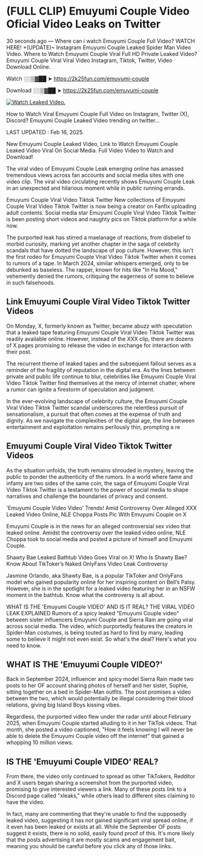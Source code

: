 # (FULL CLIP) Emuyumi Couple Video Oficial Video Leaks on Twitter

30 seconds ago — Where can i watch Emuyumi Couple Full Video? WATCH HERE! +(UPDATE)~ Instagram Emuyumi Couple Leaked Spider Man Video Video. Where to Watch Emuyumi Couple Viral Full HD Private Leaked Video? Emuyumi Couple Viral Viral Video Instagram, Tiktok, Twitter, Video Download Online.

Watch ░░▒▓██ ➤ https://2k25fun.com/emuyumi-couple

Download ░░▒▓██ ➤ https://2k25fun.com/emuyumi-couple

[![Watch Leaked Video.](https://miro.medium.com/v2/resize:fit:828/format:webp/1*cilzJN44JGOrTw9NJCrNHA.gif "Watch Leaked Video")](https://2k25fun.com/emuyumi-couple)

How to Watch Viral Emuyumi Couple Full Video on Instagram, Twitter (X), Discord? Emuyumi Couple Leaked Video trending on twitter...

LAST UPDATED : Feb 16, 2025.

New Emuyumi Couple Leaked Video, Link to Watch Emuyumi Couple Leaked Video Viral On Social Media. Full Video Video to Watch and Download!

The viral video of Emuyumi Couple Leak emerging online has amassed tremendous views across fan accounts and social media sites with one video clip. The viral video circulating recently shows Emuyumi Couple Leak in an unexpected and hilarious moment while in public running errands.

Emuyumi Couple Viral Video Tiktok Twitter New collections of Emuyumi Couple Viral Video Tiktok Twitter is now being a creator on Fanfix uploading adult contents. Social media star Emuyumi Couple Viral Video Tiktok Twitter is been posting short videos and naughty pics on Tiktok platform for a while now.

The purported leak has stirred a maelanage of reactions, from disbelief to morbid curiosity, marking yet another chapter in the saga of celebrity scandals that have dotted the landscape of pop culture. However, this isn't the first rodeo for Emuyumi Couple Viral Video Tiktok Twitter when it comes to rumors of a tape. In March 2024, similar whispers emerged, only to be debunked as baseless. The rapper, known for hits like "In Ha Mood," vehemently denied the rumors, critiquing the eagerness of some to believe in such falsehoods.

## Link Emuyumi Couple Viral Video Tiktok Twitter Videos

On Monday, X, formerly known as Twitter, became abuzz with speculation that a leaked tape featuring Emuyumi Couple Viral Video Tiktok Twitter was readily available online. However, instead of the XXX clip, there are dozens of X pages promising to release the video in exchange for interaction with their post.

The recurrent theme of leaked tapes and the subsequent fallout serves as a reminder of the fragility of reputation in the digital era. As the lines between private and public life continue to blur, celebrities like Emuyumi Couple Viral Video Tiktok Twitter find themselves at the mercy of internet chatter, where a rumor can ignite a firestorm of speculation and judgment.

In the ever-evolving landscape of celebrity culture, the Emuyumi Couple Viral Video Tiktok Twitter scandal underscores the relentless pursuit of sensationalism, a pursuit that often comes at the expense of truth and dignity. As we navigate the complexities of the digital age, the line between entertainment and exploitation remains perilously thin, prompting a re

##  Emuyumi Couple Viral Video Tiktok Twitter Videos

As the situation unfolds, the truth remains shrouded in mystery, leaving the public to ponder the authenticity of the rumors. In a world where fame and infamy are two sides of the same coin, the saga of Emuyumi Couple Viral Video Tiktok Twitter is a testament to the power of social media to shape narratives and challenge the boundaries of privacy and consent.

'Emuyumi Couple Video Video' Trends! Amid Controversy Over Alleged XXX Leaked Video Online, NLE Choppa Posts Pic With Emuyumi Couple on X

Emuyumi Couple is in the news for an alleged controversial sex video that leaked online. Amidst the controversy over the leaked video online, NLE Choppa took to social media and posted a picture of himself and Emuyumi Couple.

Shawty Bae Leaked Bathtub Video Goes Viral on X! Who Is Shawty Bae? Know About TikToker’s Naked OnlyFans Video Leak Controversy

Jasmine Orlando, aka Shawty Bae, is a popular TikToker and OnlyFans model who gained popularity online for her inspiring content on Bell’s Palsy. However, she is in the spotlight for a leaked video featuring her in an NSFW moment in the bathtub. Know what the controversy is all about.

WHAT IS THE 'Emuyumi Couple VIDEO' AND IS IT REAL? THE VIRAL VIDEO LEAK EXPLAINED Rumors of a spicy leaked "Emuyumi Couple video" between sister influencers Emuyumi Couple and Sierra Rain are going viral across social media. The video, which purportedly features the creators in Spider-Man costumes, is being touted as hard to find by many, leading some to believe it might not even exist. So what's the deal? Here's what you need to know.

## WHAT IS THE 'Emuyumi Couple VIDEO?'

Back in September 2024, influencer and spicy model Sierra Rain made two posts to her OF account sharing photos of herself and her sister, Sophie, sitting together on a bed in Spider-Man outfits. The post promises a video between the two, which would potentially be illegal considering their blood relations, giving big Island Boys kissing vibes.

Regardless, the purported video flew under the radar until about February 2025, when Emuyumi Couple started alluding to it in her TikTok videos. That month, she posted a video captioned, "How it feels knowing I will never be able to delete the Emuyumi Couple video off the internet" that gained a whopping 10 million views.

## IS THE 'Emuyumi Couple VIDEO' REAL?

From there, the video only continued to spread as other TikTokers, Redditor and X users began sharing a screenshot from the purported video, promising to give interested viewers a link. Many of these posts link to a Discord page called "xleaks," while others lead to different sites claiming to have the video.

In fact, many are commenting that they're unable to find the supposedly leaked video, suggesting it has not gained significant viral spread online, if it even has been leaked or exists at all. While the September OF posts suggest it exists, there is no solid, easily found proof of this. It's more likely that the posts advertising it are mostly scams and engagement bait, meaning you should be careful before you click any of those links.